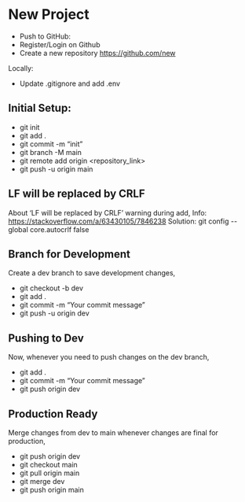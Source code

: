 # New Project

- Push to GitHub: 
- Register/Login on Github
- Create a new repository
https://github.com/new

Locally: 
- Update .gitignore and add .env


## Initial Setup:
- git init
- git add .
- git commit -m “init”
- git branch -M main
- git remote add origin <repository_link>
- git push -u origin main

## LF will be replaced by CRLF
About ‘LF will be replaced by CRLF’ warning during add, 
Info: https://stackoverflow.com/a/63430105/7846238
Solution: git config --global core.autocrlf false


## Branch for Development
Create a dev branch to save development changes,
- git checkout -b dev
- git add .
- git commit -m “Your commit message”
- git push -u origin dev

## Pushing to Dev
Now, whenever you need to push changes on the dev branch,
- git add .
- git commit -m “Your commit message”
- git push origin dev

## Production Ready
Merge changes from dev to main whenever changes are final for production,
- git push origin dev
- git checkout main
- git pull origin main
- git merge dev
- git push origin main
